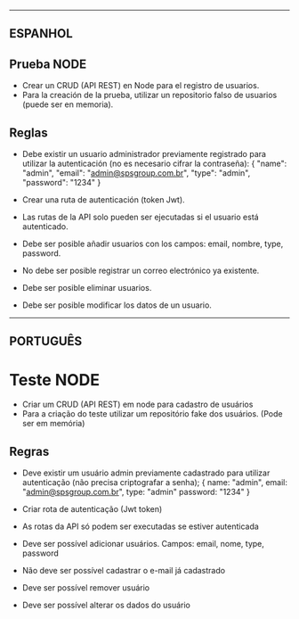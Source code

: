 ----------------------------------
ESPANHOL
----------------------------------

## Prueba NODE

- Crear un CRUD (API REST) en Node para el registro de usuarios.
- Para la creación de la prueba, utilizar un repositorio falso de usuarios (puede ser en memoria).

## Reglas

- Debe existir un usuario administrador previamente registrado para utilizar la autenticación (no es necesario cifrar la contraseña):
{
  "name": "admin",
  "email": "admin@spsgroup.com.br",
  "type": "admin",
  "password": "1234"
}

- Crear una ruta de autenticación (token Jwt).
- Las rutas de la API solo pueden ser ejecutadas si el usuario está autenticado.
- Debe ser posible añadir usuarios con los campos: email, nombre, type, password.
- No debe ser posible registrar un correo electrónico ya existente.
- Debe ser posible eliminar usuarios.
- Debe ser posible modificar los datos de un usuario.


----------------------------------
PORTUGUÊS
----------------------------------

# Teste NODE

- Criar um CRUD (API REST) em node para cadastro de usuários
- Para a criação do teste utilizar um repositório fake dos usuários. (Pode ser em memória)

## Regras

- Deve existir um usuário admin previamente cadastrado para utilizar autenticação (não precisa criptografar a senha);
  {
    name: "admin",
    email: "admin@spsgroup.com.br",
    type: "admin"
    password: "1234"
  }

- Criar rota de autenticação (Jwt token)
- As rotas da API só podem ser executadas se estiver autenticada
- Deve ser possível adicionar usuários. Campos: email, nome, type, password
- Não deve ser possível cadastrar o e-mail já cadastrado
- Deve ser possível remover usuário
- Deve ser possível alterar os dados do usuário